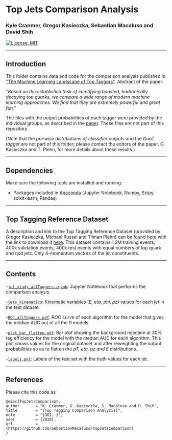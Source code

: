 # Top Jets Comparison Analysis

### **Kyle Cranmer, Gregor Kasieczka, Sebastian Macaluso and David Shih**


[![License: MIT](https://img.shields.io/badge/License-MIT-yellow.svg)](https://opensource.org/licenses/MIT)


-------------------------------------------------------------------------
## Introduction

This folder contains data and code for the comparison analysis published in  ["The Machine Learning Landscape of Top Taggers"](https://arxiv.org/abs/1902.09914). Abstract of the paper:

*"Based on the established task of identifying boosted, hadronically decaying top quarks, we compare a wide range of modern machine learning approaches. We find that they are extremely powerful and great fun."*

The files with the output probabilities of each tagger were provided by the individual groups, as described in the [paper](https://arxiv.org/abs/1902.09914). These files are not part of this repository.

(Note that the *pairwise distributions of classifier outputs* and the *GoaT tagger* are not part of this folder; please contact the editors of the paper, G. Kasieczka and T. Plehn, for more details about these results.) 

-------------------------------------------------------------------------
## Dependencies

Make sure the following tools are installed and running:

- Packages included in [Anaconda](https://www.anaconda.com/) (Jupyter Notebook, Numpy, Scipy, scikit-learn, Pandas)

-------------------------------------------------------------------------
## Top Tagging Reference Dataset

A description and link to the Top Tagging Reference Dataset (provided by Gregor Kasieczka, Michael Russel and Tilman Plehn) can be found [here](https://docs.google.com/document/d/1Hcuc6LBxZNX16zjEGeq16DAzspkDC4nDTyjMp1bWHRo/edit)
with the link to download it [here](https://desycloud.desy.de/index.php/s/llbX3zpLhazgPJ6). This dataset contains 1.2M training events, 400k validation events, 400k test events with equal numbers of top quark and qcd jets. Only 4-momentum vectors of the jet constituents.

-------------------------------------------------------------------------
## Contents 

-[`jet_study_allTaggers.ipynb`](jet_study_allTaggers.ipynb): Jupyter Notebook that performs the comparison analysis. 
<!--If viewing on GitHub, this looks better with nbviewer: [click here](https://hub.mybinder.org/user/sebastianmacalu-pjetscomparison-fpa2oyx1/notebooks/jet_study_allTaggers.ipynb)-->

-[`jets_kinematics`](jets_kinematics): Kinematic variables (*E, eta, phi, pz*) values for each jet in the test dataset.

-[`ROC_allTaggers.pdf`](ROC_allTaggers.pdf): ROC curve of each algorithm for the model that gives the median AUC out of all the 9 models.

-[`plot_bar_flatten.pdf`](plot_bar_flatten.pdf): Bar plot showing the background rejection at 30% tag efficiency for the model with the median AUC for each algorithm. This plot shows values for the original dataset and after reweighting the output probabilities so as to flatten the *pT, eta, pz and E* distributions.

-[`labels.pkl`](labels.pkl): Labels of the test set with the truth values for each jet.

-------------------------------------------------------------------------
## References

Please cite this code as

```
@misc{TopJetsComparison,
author       = "K. Cranmer, G. Kasieczka, S. Macaluso and D. Shih",
title        = "{Top Tagging Comparison Analysis}",
note         = "{DOI: }",
year         = {2019},
url          = {https://github.com/SebastianMacaluso/TopJetsComparison}
}
```
